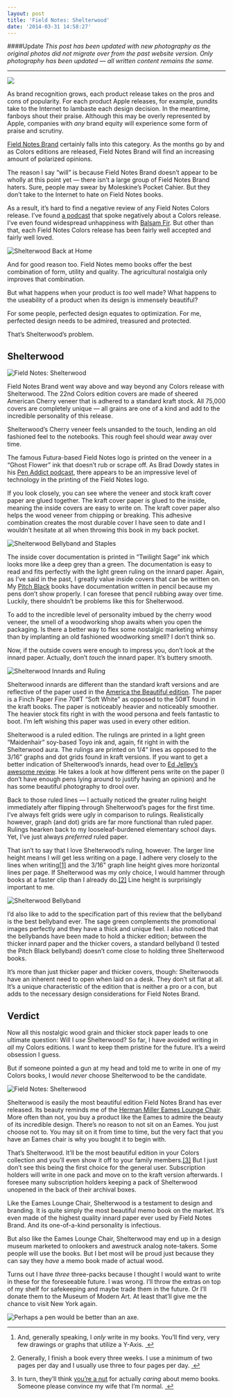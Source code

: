 ```yaml
---
layout: post
title: 'Field Notes: Shelterwood'
date: '2014-03-31 14:58:27'
---
```


####Update
*This post has been updated with new photography as the original photos did not migrate over from the past website version. Only photography has been updated — all written content remains the same.*

---

![](http://static.thenewsprint.co/media/2014/Jul/P7260601.jpg)

<p data-preserve-html-node="true">As brand recognition grows, each product release takes on the pros and cons of popularity. For each product Apple releases, for example, pundits take to the Internet to lambaste each design decision. In the meantime, fanboys shout their praise. Although this may be overly represented by Apple, companies with <em data-preserve-html-node="true">any</em> brand equity will experience some form of praise and scrutiny.</p><p data-preserve-html-node="true"><a data-preserve-html-node="true" href="http://fieldnotesbrand.com">Field Notes Brand</a> certainly falls into this category. As the months go by and as Colors editions are released, Field Notes Brand will find an increasing amount of polarized opinions. </p><p data-preserve-html-node="true">The reason I say “will” is because Field Notes Brand doesn’t appear to be wholly at this point yet — there isn’t a large group of Field Notes Brand haters. Sure, people may swear by Moleskine’s Pocket Cahier. But they don’t take to the Internet to hate on Field Notes books. </p><p data-preserve-html-node="true">As a result, it’s hard to find a negative review of any Field Notes Colors release. I’ve found <a data-preserve-html-node="true" href="http://5by5.tv/penaddict/99">a podcast</a> that spoke negatively about a Colors release. I’ve even found widespread unhappiness with <a data-preserve-html-node="true" href="http://fieldnotesbrand.com/colors/balsamfir/">Balsam Fir</a>. But other than that, each Field Notes Colors release has been fairly well accepted and fairly well loved.</p>

![Shelterwood Back at Home](http://static.thenewsprint.co/media/2014/Jul/P7260594.jpg)

<p data-preserve-html-node="true">And for good reason too. Field Notes memo books offer the best combination of form, utility and quality. The agricultural nostalgia only improves that combination. </p><p data-preserve-html-node="true">But what happens when your product is <em data-preserve-html-node="true">too</em> well made? What happens to the useability of a product when its design is immensely beautiful? </p><p data-preserve-html-node="true">For some people, perfected design equates to optimization. For me, perfected design needs to be admired, treasured and protected.</p><p data-preserve-html-node="true">That’s Shelterwood’s problem.</p>


<h2 data-preserve-html-node="true">Shelterwood</h2>

![Field Notes: Shelterwood](http://static.thenewsprint.co/media/2014/Jul/P7260611.jpg)
<p data-preserve-html-node="true">Field Notes Brand went way above and way beyond any Colors release with Shelterwood. The 22nd Colors edition covers are made of sheered American Cherry veneer that is adhered to a standard kraft stock. All 75,000 covers are completely unique — all grains are one of a kind and add to the incredible personality of this release.</p><p data-preserve-html-node="true">Shelterwood’s Cherry veneer feels unsanded to the touch, lending an old fashioned feel to the notebooks. This rough feel should wear away over time. </p><p data-preserve-html-node="true">The famous Futura-based Field Notes logo is printed on the veneer in a “Ghost Flower” ink that doesn’t rub or scrape off. As Brad Dowdy states in his <a data-preserve-html-node="true" href="http://5by5.tv/penaddict/99">Pen Addict podcast</a>, there appears to be an impressive level of technology in the printing of the Field Notes logo. </p><p data-preserve-html-node="true">If you look closely, you can see where the veneer and stock kraft cover paper are glued together. The kraft cover paper is glued to the inside, meaning the inside covers are easy to write on. The kraft cover paper also helps the wood veneer from chipping or breaking. This adhesive combination creates the most durable cover I have seen to date and I wouldn’t hesitate at all when throwing this book in my back pocket.</p>

![Shelterwood Bellyband and Staples](http://static.thenewsprint.co/media/2014/Jul/P7260623.jpg)

<p data-preserve-html-node="true">The inside cover documentation is printed in “Twilight Sage” ink which looks more like a deep grey than a green. The documentation is easy to read and fits perfectly with the light green ruling on the innard paper. Again, as I’ve said in the past, I greatly value inside covers that can be written on. My <a data-preserve-html-node="true" href="http://fieldnotesbrand.com/shop/pitchblack/">Pitch Black</a> books have documentation written in pencil because my pens don’t show properly. I can foresee that pencil rubbing away over time. Luckily, there shouldn’t be problems like this for Shelterwood.</p><p data-preserve-html-node="true">To add to the incredible level of personality imbued by the cherry wood veneer, the smell of a woodworking shop awaits when you open the packaging. Is there a better way to flex some nostalgic marketing whimsy than by implanting an old fashioned woodworking smell? I don’t think so.</p><p data-preserve-html-node="true">Now, if the outside covers were enough to impress you, don’t look at the innard paper. Actually, don’t <em data-preserve-html-node="true">touch</em> the innard paper. It’s buttery smooth.</p>

![Shelterwood Innards and Ruling](http://static.thenewsprint.co/media/2014/Jul/P7260610.jpg)

<p data-preserve-html-node="true">Shelterwood innards are different than the standard kraft versions and are reflective of the paper used in the <a data-preserve-html-node="true" href="http://fieldnotesbrand.com/colors/beautiful/">America the Beautiful edition</a>. The paper is a Finch Paper Fine 70#T “Soft White” as opposed to the 50#T found in the kraft books. The paper is noticeably heavier and noticeably smoother. The heavier stock fits right in with the wood persona and feels fantastic to boot. I’m left wishing this paper was used in every other edition.</p>

<p data-preserve-html-node="true">Shelterwood is a ruled edition. The rulings are printed in a light green “Maidenhair” soy-based Toyo ink and, again, fit right in with the Shelterwood aura. The rulings are printed on 1/4“ lines as opposed to the 3/16” graphs and dot grids found in kraft versions. If you want to get a better indication of Shelterwood’s innards, head over to <a data-preserve-html-node="true" href="http://edjelley.com/2014/03/24/field-notes-shelterwood-spring-colors-edition-review/">Ed Jelley’s awesome review</a>. He takes a look at how different pens write on the paper (I don’t have enough pens lying around to justify having an opinion) and he has some beautiful photography to drool over.</p>

<p data-preserve-html-node="true">Back to those ruled lines — I actually noticed the greater ruling height immediately after flipping through Shelterwood’s pages for the first time. I’ve always felt grids were ugly in comparison to rulings. Realistically however, graph (and dot) grids are far more functional than ruled paper. Rulings hearken back to my looseleaf-burdened elementary school days. Yet, I’ve just always <em data-preserve-html-node="true">preferred</em> ruled paper. </p>

<p data-preserve-html-node="true">That isn’t to say that I love Shelterwood’s ruling, however. The larger line height means I will get less writing on a page. I adhere very closely to the lines when writing<a data-preserve-html-node="true" href="#fn:1" id="fnref:1" title="see footnote" class="footnote">[1]</a> and the 3/16" graph line height gives more horizontal lines per page. If Shelterwood was my only choice, I would hammer through books at a faster clip than I already do.<a data-preserve-html-node="true" href="#fn:2" id="fnref:2" title="see footnote" class="footnote">[2]</a> Line height is surprisingly important to me.</p>

![Shelterwood Bellyband](http://static.thenewsprint.co/media/2014/Jul/P7260601.jpg)

<p data-preserve-html-node="true">I’d also like to add to the specification part of this review that the bellyband is the best bellyband ever. The sage green complements the promotional images perfectly and they have a thick and unique feel. I also noticed that the bellybands have been made to hold a thicker edition; between the thicker innard paper and the thicker covers, a standard bellyband (I tested the Pitch Black bellyband) doesn’t come close to holding three Shelterwood books. </p>

<p data-preserve-html-node="true">It’s more than just thicker paper and thicker covers, though: Shelterwoods have an inherent need to open when laid on a desk. They don’t sit flat at all. It’s a unique characteristic of the edition that is neither a pro or a con, but adds to the necessary design considerations for Field Notes Brand.</p>

<h2 data-preserve-html-node="true">Verdict</h2>

<p data-preserve-html-node="true">Now all this nostalgic wood grain and thicker stock paper leads to one ultimate question: Will I <em data-preserve-html-node="true">use</em> Shelterwood? So far, I have avoided writing in <em data-preserve-html-node="true">all</em> my Colors editions. I want to keep them pristine for the future. It’s a weird obsession I guess.</p>

<p data-preserve-html-node="true">But if someone pointed a gun at my head and told me to write in one of my Colors books, I would <em data-preserve-html-node="true">never</em> choose Shelterwood to be the candidate.</p>

![Field Notes: Shelterwood](http://static.thenewsprint.co/media/2014/Jul/P7260619.jpg)

<p data-preserve-html-node="true">Shelterwood is easily the most beautiful edition Field Notes Brand has ever released. Its beauty reminds me of the <a data-preserve-html-node="true" href="http://www.hermanmiller.com/products/seating/lounge-seating/eames-lounge-chair-and-ottoman.html">Herman Miller Eames Lounge Chair</a>. More often than not, you buy a product like the Eames to admire the beauty of its incredible design. There’s no reason to not sit on an Eames. You just choose not to. You may sit on it from time to time, but the very fact that you have an Eames chair is why you bought it to begin with.</p>

<p data-preserve-html-node="true">That’s Shelterwood. It’ll be the most beautiful edition in your Colors collection and you’ll even show it off to your family members.<a data-preserve-html-node="true" href="#fn:3" id="fnref:3" title="see footnote" class="footnote">[3]</a> But I just don’t see this being the first choice for the general user. Subscription holders will write in one pack and move on to the kraft version afterwards. I foresee many subscription holders keeping a pack of Shelterwood unopened in the back of their archival boxes.</p>

<p data-preserve-html-node="true">Like the Eames Lounge Chair, Shelterwood is a testament to design and branding. It is quite simply the most beautiful memo book on the market. It’s even made of the highest quality innard paper ever used by Field Notes Brand. And its one-of-a-kind personality is infectious. </p>

<p data-preserve-html-node="true">But also like the Eames Lounge Chair, Shelterwood may end up in a design museum marketed to onlookers and awestruck analog note-takers. Some people will use the books. But I bet most will be proud just because they can say they <em data-preserve-html-node="true">have</em> a memo book made of actual wood.</p>

<p data-preserve-html-node="true">Turns out I have <em data-preserve-html-node="true">three</em> three-packs because I thought I would want to write in these for the foreseeable future. I was wrong. I’ll throw the extras on top of my shelf for safekeeping and maybe trade them in the future. Or I’ll donate them to the Museum of Modern Art. At least that’ll give me the chance to visit New York again.</p>

![Perhaps a pen would be better than an axe.](http://static.thenewsprint.co/media/2014/Jul/P7260631.jpg)

<div data-preserve-html-node="true" class="footnotes">
<hr data-preserve-html-node="true">
<ol data-preserve-html-node="true">

<li data-preserve-html-node="true" id="fn:1">
<p data-preserve-html-node="true">And, generally speaking, I <em data-preserve-html-node="true">only</em> write in my books. You’ll find very, very few drawings or graphs that utilize a Y-Axis. <a data-preserve-html-node="true" href="#fnref:1" title="return to article" class="reversefootnote">&nbsp;↩</a></p>
</li>

<li data-preserve-html-node="true" id="fn:2">
<p data-preserve-html-node="true">Generally, I finish a book every three weeks. I use a minimum of two pages per day and I usually use three to four pages per day.  <a data-preserve-html-node="true" href="#fnref:2" title="return to article" class="reversefootnote">&nbsp;↩</a></p>
</li>

<li data-preserve-html-node="true" id="fn:3">
<p data-preserve-html-node="true">In turn, they’ll think <a data-preserve-html-node="true" href="http://fieldnuts.com">you’re a nut</a> for actually <em data-preserve-html-node="true">caring</em> about memo books. Someone please convince my wife that I’m normal. <a data-preserve-html-node="true" href="#fnref:3" title="return to article" class="reversefootnote">&nbsp;↩</a></p>
</li>

</ol>
</div>